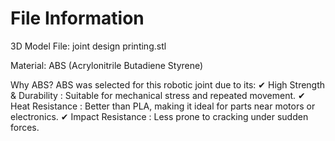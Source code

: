 # File Information
3D Model File: joint design printing.stl

Material: ABS (Acrylonitrile Butadiene Styrene)



Why ABS?
ABS was selected for this robotic joint due to its:
✔ High Strength & Durability : Suitable for mechanical stress and repeated movement.
✔ Heat Resistance : Better than PLA, making it ideal for parts near motors or electronics.
✔ Impact Resistance : Less prone to cracking under sudden forces.
